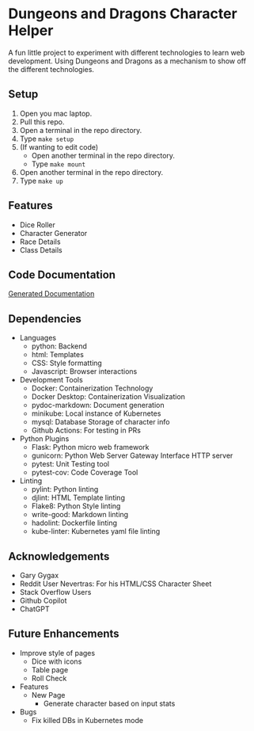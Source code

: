 # Dungeons and Dragons Character Helper
A fun little project to experiment with different technologies to learn web development. Using Dungeons and Dragons as a mechanism to show off the different technologies.

## Setup
 1. Open you mac laptop.
 2. Pull this repo.
 3. Open a terminal in the repo directory.
 4. Type `make setup`
 5. (If wanting to edit code)
    - Open another terminal in the repo directory.
    - Type `make mount`
 6. Open another terminal in the repo directory.
 7. Type `make up`

## Features
 - Dice Roller
 - Character Generator
 - Race Details
 - Class Details

## Code Documentation
[Generated Documentation](./docs/code.md)

## Dependencies
- Languages
  - python: Backend
  - html: Templates
  - CSS: Style formatting
  - Javascript: Browser interactions
- Development Tools
  - Docker: Containerization Technology
  - Docker Desktop: Containerization Visualization
  - pydoc-markdown: Document generation
  - minikube: Local instance of Kubernetes
  - mysql: Database Storage of character info
  - Github Actions: For testing in PRs
- Python Plugins
  - Flask: Python  micro web framework
  - gunicorn: Python Web Server Gateway Interface HTTP server
  - pytest: Unit Testing tool
  - pytest-cov: Code Coverage Tool
- Linting
  - pylint: Python linting
  - djlint: HTML Template linting
  - Flake8: Python Style linting
  - write-good: Markdown linting
  - hadolint: Dockerfile linting
  - kube-linter: Kubernetes yaml file linting

## Acknowledgements
- Gary Gygax
- Reddit User Nevertras: For his HTML/CSS Character Sheet
- Stack Overflow Users
- Github Copilot
- ChatGPT

## Future Enhancements
- Improve style of pages
  - Dice with icons
  - Table page
  - Roll Check
- Features
  - New Page
    - Generate character based on input stats
- Bugs
  - Fix killed DBs in Kubernetes mode
